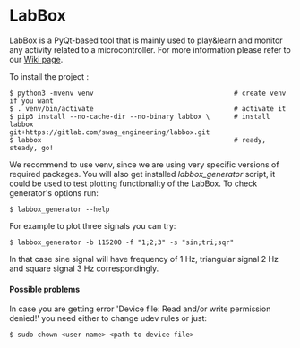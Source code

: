 # LabBox  
LabBox is a PyQt-based tool that is mainly used to play&learn and monitor any activity related to a microcontroller. For more information please refer to our [Wiki page](https://gitlab.com/swag_engineering/labbox/-/wikis/home). 

To install the project :  
``` shell
$ python3 -mvenv venv                                   # create venv if you want
$ . venv/bin/activate                                   # activate it
$ pip3 install --no-cache-dir --no-binary labbox \      # install labbox
git+https://gitlab.com/swag_engineering/labbox.git      
$ labbox                                                # ready, steady, go!
```  

We recommend to use venv, since we are using very specific versions of required packages. You will also get installed *labbox_generator* script, it could be used to test plotting functionality of the LabBox. To check generator's options run:
``` shell
$ labbox_generator --help
```  

For example to plot three signals you can try:  
``` shell
$ labbox_generator -b 115200 -f "1;2;3" -s "sin;tri;sqr"
```  
In that case sine signal will have frequency of 1 Hz, triangular signal 2 Hz and square signal 3 Hz correspondingly.  

#### Possible problems
In case you are getting error 'Device file: Read and/or write permission denied!' you need either to change udev rules or just:  
``` shell
$ sudo chown <user name> <path to device file>
```